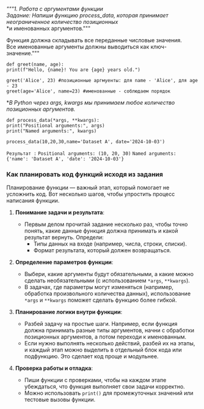 *"""1. Работа с аргументами функции*  
*Задание: Напиши функцию process_data, которая принимает неограниченное количество позиционных*  
*и именованных аргументов."""
  
Функция должна складывать все переданные числовые значения.  
Все именованные аргументы должны выводиться как ключ-значение."""  
  
`def greet(name, age):`  
    `print(f"Hello, {name}! You are {age} years old.")`  
  
`greet('Alice', 23) #позиционные аргмуенты: для name - 'Alice', для age - 23`  
`greet(age='Alice', name=23) #именованные - соблюдаем порядок`  

**В Python через args, kwargs мы принимаем любое количество позиционных аргументов.*  

`def process_data(*args, **kwargs):`  
    `print("Positional arguments:", args)`  
    `print("Named arguments:", kwargs)`  
  
`process_data(10,20,30,name='Dataset A', date='2024-10-03')`

`Результат :`
`Positional arguments: (10, 20, 30)`
`Named arguments: {'name': 'Dataset A', 'date': '2024-10-03'}`


### Как планировать код функций исходя из задания

Планирование функции — важный этап, который помогает не усложнить код. Вот несколько шагов, чтобы упростить процесс написания функции.

1. **Понимание задачи и результата**:
    
    - Первым делом прочитай задание несколько раз, чтобы точно понять, какие данные функция должна принимать и какой результат вернуть. Определи:
        - Типы данных на входе (например, числа, строки, списки).
        - Формат результата, который должен возвращаться.
2. **Определение параметров функции**:
    
    - Выбери, какие аргументы будут обязательными, а какие можно сделать необязательными (с использованием `*args`, `**kwargs`).
    - В задачах, где параметры могут изменяться (например, обработка произвольного количества данных), использование `*args` и `**kwargs` поможет сделать функцию более гибкой.
3. **Планирование логики внутри функции**:
    
    - Разбей задачу на простые шаги. Например, если функция должна принимать разные типы аргументов, начни с обработки позиционных аргументов, а потом переходи к именованным.
    - Если нужно выполнять несколько действий, разбей их на этапы, и каждый этап можно выделить в отдельный блок кода или подфункцию. Это сделает код проще и модульнее.
4. **Проверка работы и отладка**:
    
    - Пиши функции с проверками, чтобы на каждом этапе убеждаться, что функция выполняет свои задачи корректно.
    - Можно использовать `print()` для промежуточных значений или тестовые вызовы функции.

